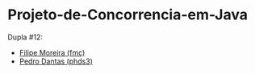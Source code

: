 # Projeto-de-Concorrencia-em-Java

Dupla #12:
- [Filipe Moreira (fmc)](https://github.com/filipecml)
- [Pedro Dantas (phds3)](https://github.com/phds3)
